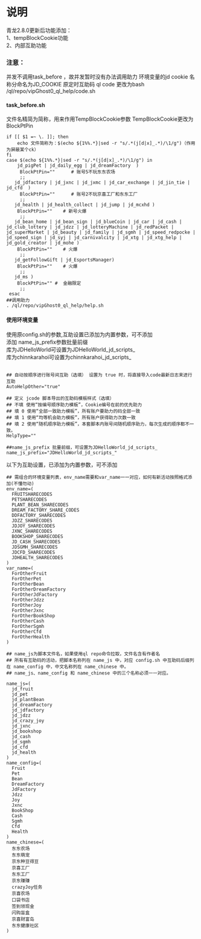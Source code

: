 # 说明
青龙2.8.0更新后功能添加：  
1、tempBlockCookie功能  
2、内部互助功能
### 注意：
并发不调用task_before ，故并发暂时没有办法调用助力
环境变量的jd cookie 名称分命名为JD_COOKIE
原定时互助码 ql code 更改为bash /ql/repo/vipGhost0_ql_help/code.sh
#### task_before.sh
文件名精简为简称，用来作用TempBlockCookie参数
TempBlockCookie更改为BlockPtPin 
```
if [[ $1 =~ \. ]]; then
	echo 文件简称为：$(echo ${1%%.*}|sed -r "s/.*(j[d|x]_.*)/\1/g")（作用为屏蔽某个ck）
fi
case $(echo ${1%%.*}|sed -r "s/.*(j[d|x]_.*)/\1/g") in
    jd_pigPet | jd_daily_egg | jd_dreamFactory  )
     BlockPtPin=""      # 账号5不玩东东农场
     ;;
   jd_jdfactory | jd_jxnc | jd_jxmc | jd_car_exchange | jd_jin_tie | jd_cfd  )
     BlockPtPin=""      # 账号2不玩京喜工厂和东东工厂
     ;;
   jd_health | jd_health_collect | jd_jump | jd_mcxhd )
    BlockPtPin=""    # 新号火爆
     ;;
   jd_bean_home | jd_bean_sign | jd_blueCoin | jd_car | jd_cash | jd_club_lottery | jd_jdzz | jd_lotteryMachine | jd_redPacket | jd_superMarket | jd_beauty | jd_family | jd_sgmh | jd_speed_redpocke | jd_speed_sign | jd_syj | jd_carnivalcity | jd_xtg | jd_xtg_help | jd_gold_creator | jd_mohe )
    BlockPtPin=""    # 火爆
     ;;
   jd_getFollowGift | jd_EsportsManager)
    BlockPtPin=""    # 火爆
     ;;
   jd_ms )
    BlockPtPin="" #  金融限定
     ;; 
 esac
##调用助力
. /ql/repo/vipGhost0_ql_help/help.sh
```

#### 使用环境变量
使用原config.sh的参数,互助设置已添加为内置参数，可不添加  
添加 name_js_prefix参数批量前缀  
库为JDHelloWorld可设置为JDHelloWorld_jd_scripts_  
库为chinnkarahoi可设置为chinnkarahoi_jd_scripts_
```

## 自动按顺序进行账号间互助（选填） 设置为 true 时，将直接导入code最新日志来进行互助
AutoHelpOther="true"

## 定义 jcode 脚本导出的互助码模板样式（选填）
## 不填 使用“按编号顺序助力模板”，Cookie编号在前的优先助力
## 填 0 使用“全部一致助力模板”，所有账户要助力的码全部一致
## 填 1 使用“均等机会助力模板”，所有账户获得助力次数一致
## 填 2 使用“随机顺序助力模板”，本套脚本内账号间随机顺序助力，每次生成的顺序都不一致。
HelpType=""

##name_js_prefix 批量前缀，可设置为JDHelloWorld_jd_scripts_
name_js_prefix="JDHelloWorld_jd_scripts_"

```
以下为互助设置，已添加为内置参数，可不添加
```
## 需组合的环境变量列表，env_name需要和var_name一一对应，如何有新活动按照格式添加(不懂勿动)
env_name=(
  FRUITSHARECODES
  PETSHARECODES
  PLANT_BEAN_SHARECODES
  DREAM_FACTORY_SHARE_CODES
  DDFACTORY_SHARECODES
  JDZZ_SHARECODES
  JDJOY_SHARECODES
  JXNC_SHARECODES
  BOOKSHOP_SHARECODES
  JD_CASH_SHARECODES
  JDSGMH_SHARECODES
  JDCFD_SHARECODES
  JDHEALTH_SHARECODES
)
var_name=(
  ForOtherFruit
  ForOtherPet
  ForOtherBean
  ForOtherDreamFactory
  ForOtherJdFactory
  ForOtherJdzz
  ForOtherJoy
  ForOtherJxnc
  ForOtherBookShop
  ForOtherCash
  ForOtherSgmh
  ForOtherCfd
  ForOtherHealth
)

## name_js为脚本文件名，如果使用ql repo命令拉取，文件名含有作者名
## 所有有互助码的活动，把脚本名称列在 name_js 中，对应 config.sh 中互助码后缀列在 name_config 中，中文名称列在 name_chinese 中。
## name_js、name_config 和 name_chinese 中的三个名称必须一一对应。

name_js=(
  jd_fruit
  jd_pet
  jd_plantBean
  jd_dreamFactory
  jd_jdfactory
  jd_jdzz
  jd_crazy_joy
  jd_jxnc
  jd_bookshop
  jd_cash
  jd_sgmh
  jd_cfd
  jd_health
)
name_config=(
  Fruit
  Pet
  Bean
  DreamFactory
  JdFactory
  Jdzz
  Joy
  Jxnc
  BookShop
  Cash
  Sgmh
  Cfd
  Health
)
name_chinese=(
  东东农场
  东东萌宠
  京东种豆得豆
  京喜工厂
  东东工厂
  京东赚赚
  crazyJoy任务
  京喜农场
  口袋书店
  签到领现金
  闪购盲盒
  京喜财富岛
  东东健康社区
)
```

